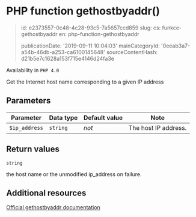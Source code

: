 PHP function gethostbyaddr()
============================

> id: e2373557-0c48-4c28-93c5-7a5657ccd859
> slug:
> 	cs: funkce-gethostbyaddr
> 	en: php-function-gethostbyaddr
> 
> publicationDate: '2019-09-11 10:04:03'
> mainCategoryId: '0eeab3a7-a54b-46db-a253-ca6100145648'
> sourceContentHash: d21b5e7c1628a153f715e4146d24fa3e

Availability in `PHP 4.0`

Get the Internet host name corresponding to a given IP address


Parameters
--------------

| Parameter | Data type | Default value | Note |
|-----|-----|-----|-----|
| `$ip_address` | `string` | *not* | The host IP address. |


Return values
----------------

`string`

the host name or the unmodified ip_address
on failure.

Additional resources
------------

[Official gethostbyaddr documentation](https://www.php.net/manual/en/function.gethostbyaddr.php)
